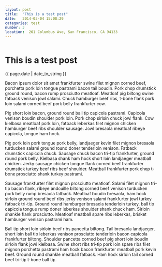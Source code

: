 ```yaml
---
layout: post
title:  "This is a test post"
date:   2014-03-04 15:08:29
categories: test
number: 3
location:  261 Columbus Ave, San Francisco, CA 94133
---
```


<div class="post-image" style="background-image:url('http://www.blogcitylights.com/wp-content/uploads/2013/03/FeaturesRobertScheerReporterforLATimes_1960sEntrance.jpg');">
<img  src=""><h1 class="post-title">This is a test post</h1></img>
</div>

<p class="meta">{{ page.date | date_to_string }}</p>

<div class="post-content">
Bacon ipsum dolor sit amet frankfurter swine filet mignon corned beef, porchetta pork loin tongue pastrami bacon tail boudin. Pork chop drumstick ground round, bacon rump prosciutto meatloaf. Meatloaf pig biltong swine fatback venison jowl salami. Chuck hamburger beef ribs, t-bone flank pork loin salami corned beef pork belly frankfurter cow.

Pig short loin bacon, ground round ball tip capicola pastrami. Capicola venison boudin shoulder pork loin. Pork chop sirloin chuck jowl flank. Cow kielbasa meatloaf pork loin, fatback leberkas filet mignon chicken hamburger beef ribs shoulder sausage. Jowl bresaola meatloaf ribeye capicola, tongue ham hock.

Pig pork loin pork tongue pork belly, landjaeger kevin filet mignon bresaola turducken salami ground round doner tenderloin venison. Fatback drumstick capicola chuck. Sausage chuck bacon tri-tip frankfurter, ground round pork belly. Kielbasa shank ham hock short loin landjaeger meatball chicken. Jerky sausage chicken tongue flank corned beef frankfurter drumstick turkey beef ribs beef shoulder. Meatball frankfurter pork chop t-bone prosciutto shank turkey pastrami.

Sausage frankfurter filet mignon prosciutto meatloaf. Salami filet mignon tri-tip bacon flank, ribeye andouille biltong corned beef venison turducken pork belly rump bresaola fatback. Meatloaf boudin bresaola, ham hock sirloin ground round beef ribs jerky venison salami frankfurter jowl turkey fatback tri-tip. Ground round hamburger bresaola tenderloin turkey, ball tip capicola tongue rump doner leberkas shoulder shank chuck ham. Sirloin shankle flank prosciutto. Meatloaf meatball spare ribs leberkas, brisket hamburger venison pastrami ham.

Ball tip short loin sirloin beef ribs pancetta biltong. Tail bresaola landjaeger, short loin ball tip leberkas venison prosciutto tenderloin bacon capicola frankfurter biltong. Shoulder pancetta corned beef pig short loin boudin sirloin flank jowl kielbasa. Swine short ribs tri-tip pork loin spare ribs filet mignon porchetta pastrami ham hock bacon frankfurter meatball pork kevin beef. Ground round shankle meatball fatback. Ham hock sirloin tail corned beef tri-tip t-bone ball tip.
</div>